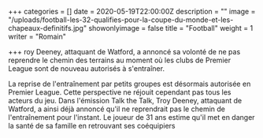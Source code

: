 +++
categories = []
date = 2020-05-19T22:00:00Z
description = ""
image = "/uploads/football-les-32-qualifies-pour-la-coupe-du-monde-et-les-chapeaux-definitifs.jpg"
showonlyimage = false
title = "Football"
weight = 1
writer = "Romain"

+++
roy Deeney, attaquant de Watford, a annoncé sa volonté de ne pas reprendre le chemin des terrains au moment où les clubs de Premier League sont de nouveau autorisés à s'entraîner.

La reprise de l'entraînement par petits groupes est désormais autorisée en Premier League. Cette perspective ne réjouit cependant pas tous les acteurs du jeu. Dans l'émission Talk the Talk, Troy Deeney, attaquant de Watford, a ainsi déjà annoncé qu'il ne reprendrait pas le chemin de l'entraînement pour l'instant. Le joueur de 31 ans estime qu'il met en danger la santé de sa famille en retrouvant ses coéquipiers